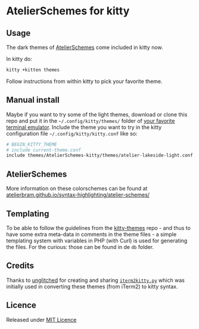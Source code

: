 # AtelierSchemes for kitty

## Usage
The dark themes of [AtelierSchemes](https://atelierbram.github.io/syntax-highlighting/atelier-schemes/) come included in kitty now.

In kitty do:

```bash
kitty +kitten themes
```

Follow instructions from within kitty to pick your favorite theme.

## Manual install
Maybe if you want to try some of the light themes, download or clone this repo and put it in the `~/.config/kitty/themes/` folder of [your favorite terminal emulator](https://sw.kovidgoyal.net/kitty/).
Include the theme you want to try in the kitty configuration file `~/.config/kitty/kitty.conf` like so:

```sh
# BEGIN_KITTY_THEME
# include current-theme.conf
include themes/AtelierSchemes-kitty/themes/atelier-lakeside-light.conf
```

## AtelierSchemes
More information on these colorschemes can be found at [atelierbram.github.io/syntax-highlighting/atelier-schemes/](https://atelierbram.github.io/syntax-highlighting/atelier-schemes/)

## Templating
To be able to follow the guidelines from the [kitty-themes](https://github.com/kovidgoyal/kitty-themes) repo - and thus to have some extra meta-data in comments in the theme files - a simple templating system with variables in PHP (with Curl) is used for generating the files. For the curious: those can be found in de `db` folder.

## Credits
Thanks to [unglitched](https://github.com/unglitched) for creating and sharing [`iterm2kitty.py`](https://gist.github.com/atelierbram/a1389a9a9a825b933dd8ae88220fc5fd) which was initially used in converting these themes (from iTerm2) to kitty syntax.

## Licence
Released under [MIT Licence](https://atelierbram.mit-license.org)
